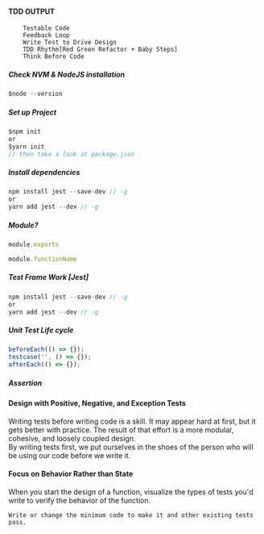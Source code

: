 #### TDD OUTPUT  
```
    Testable Code
    Feedback Loop
    Write Test to Drive Design
    TDD Rhythm[Red Green Refactor + Baby Steps]
    Think Before Code
```

##### Check NVM & NodeJS installation
```js
$node --version
```
##### Set up Project
```js
$npm init
or
$yarn init
// then take a look at package.json
```
##### Install dependencies
```js
npm install jest --save-dev // -g
or
yarn add jest --dev // -g
```

##### Module?
```js
module.exports

module.functionName
```

##### Test Frame Work [Jest]
```js
npm install jest --save-dev // -g
or
yarn add jest --dev // -g
```

##### Unit Test Life cycle
```js
beforeEach(() => {});
testcase('', () => {});
afterEach(() => {});
```

##### Assertion

#### Design with Positive, Negative, and Exception Tests
Writing tests before writing code is a skill. It may appear hard at first, but it gets better with practice. The result of that effort is a more modular, cohesive, and loosely coupled design.  
By writing tests first, we put ourselves in the shoes of the person who will be using our code before we write it.

#### Focus on Behavior Rather than State
When you start the design of a function, visualize the types of tests you'd write to verify the behavior of the function.

```quote
Write or change the minimum code to make it and other existing tests pass.
```
